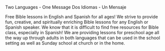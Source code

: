 Two Languages - One Message
Dos Idiomas - Un Mensaje

Free Bible lessons in English and Spanish for all ages! We strive to provide fun, creative, and spiritually enriching Bible lessons for any English or Spanish speaker. We know that it is difficult to find free resources for Bible class, especially in Spanish! We are providing lessons for preschool age all the way up through adults in both languages that can be used in the school setting as well as Sunday school at church or in the home.
